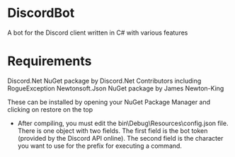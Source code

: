 # DiscordBot
A bot for the Discord client written in C# with various features

# Requirements
Discord.Net NuGet package by Discord.Net Contributors including RogueException
Newtonsoft.Json NuGet package by James Newton-King

These can be installed by opening your NuGet Package Manager and clicking on restore on the top

* After compiling, you must edit the bin\Debug\Resources\config.json file. There is one object with two fields. The first field is the bot token (provided by the Discord API online). The second field is the character you want to use for the prefix for executing a command.


